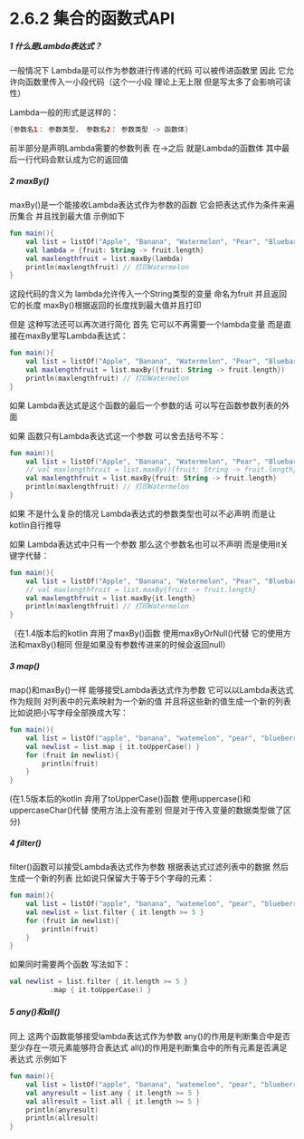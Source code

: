 # 2.6.2 集合的函数式API

##### 1 什么是Lambda表达式？

一般情况下 Lambda是可以作为参数进行传递的代码 可以被传进函数里 因此 它允许向函数里传入一小段代码（这个一小段 理论上无上限 但是写太多了会影响可读性）

Lambda一般的形式是这样的：

```kotlin
{参数名1： 参数类型， 参数名2： 参数类型 -> 函数体}
```

前半部分是声明Lambda需要的参数列表 在->之后 就是Lambda的函数体 其中最后一行代码会默认成为它的返回值

##### 2 maxBy()

maxBy()是一个能接收Lambda表达式作为参数的函数 它会把表达式作为条件来遍历集合 并且找到最大值 示例如下

```kotlin
fun main(){
    val list = listOf("Apple", "Banana", "Watermelon", "Pear", "Bluebarry")
    val lambda = {fruit: String -> fruit.length}
    val maxlengthfruit = list.maxBy(lambda)
    println(maxlengthfruit) // 打印Watermelon
}
```

这段代码的含义为 lambda允许传入一个String类型的变量 命名为fruit 并且返回它的长度 maxBy()根据返回的长度找到最大值并且打印

但是 这种写法还可以再次进行简化 首先 它可以不再需要一个lambda变量 而是直接在maxBy里写Lambda表达式：

```kotlin
fun main(){
    val list = listOf("Apple", "Banana", "Watermelon", "Pear", "Bluebarry")
    val maxlengthfruit = list.maxBy({fruit: String -> fruit.length})
    println(maxlengthfruit) // 打印Watermelon
}
```

如果 Lambda表达式是这个函数的最后一个参数的话 可以写在函数参数列表的外面 

如果 函数只有Lambda表达式这一个参数 可以舍去括号不写：

```kotlin
fun main(){
    val list = listOf("Apple", "Banana", "Watermelon", "Pear", "Bluebarry")
    // val maxlengthfruit = list.maxBy(){fruit: String -> fruit.length}
    val maxlengthfruit = list.maxBy{fruit: String -> fruit.length}
    println(maxlengthfruit) // 打印Watermelon
}
```

如果 不是什么复杂的情况 Lambda表达式的参数类型也可以不必声明 而是让kotlin自行推导

如果 Lambda表达式中只有一个参数 那么这个参数名也可以不声明 而是使用it关键字代替：

```kotlin
fun main(){
    val list = listOf("Apple", "Banana", "Watermelon", "Pear", "Bluebarry")
    // val maxlengthfruit = list.maxBy{fruit -> fruit.length}
    val maxlengthfruit = list.maxBy{it.length}
    println(maxlengthfruit) // 打印Watermelon
}
```

（在1.4版本后的kotlin 弃用了maxBy()函数 使用maxByOrNull()代替 它的使用方法和maxBy()相同 但是如果没有参数传进来的时候会返回null）

##### 3 map()

map()和maxBy()一样 能够接受Lambda表达式作为参数 它可以以Lambda表达式作为规则 对列表中的元素映射为一个新的值 并且将这些新的值生成一个新的列表 比如说把小写字母全部换成大写：

```kotlin
fun main(){
    val list = listOf("apple", "banana", "watemelon", "pear", "blueberry")
    val newlist = list.map { it.toUpperCase() }
    for (fruit in newlist){
        println(fruit)
    }
}
```

(在1.5版本后的kotlin 弃用了toUpperCase()函数 使用uppercase()和uppercaseChar()代替 使用方法上没有差别 但是对于传入变量的数据类型做了区分)

##### 4 filter()

filter()函数可以接受Lambda表达式作为参数 根据表达式过滤列表中的数据 然后生成一个新的列表 比如说只保留大于等于5个字母的元素：

```kotlin
fun main(){
    val list = listOf("apple", "banana", "watemelon", "pear", "blueberry")
    val newlist = list.filter { it.length >= 5 }
    for (fruit in newlist){
        println(fruit)
    }
}
```

如果同时需要两个函数 写法如下：

```kotlin
val newlist = list.filter { it.length >= 5 }
		  .map { it.toUpperCase() }
```

##### 5 any()和all()

同上 这两个函数能够接受lambda表达式作为参数 any()的作用是判断集合中是否至少存在一项元素能够符合表达式 all()的作用是判断集合中的所有元素是否满足表达式 示例如下

```kotlin
fun main(){
    val list = listOf("apple", "banana", "watemelon", "pear", "blueberry")
    val anyresult = list.any { it.length >= 5 }
    val allresult = list.all { it.length >= 5 }
    println(anyresult)
    println(allresult)
}
```
